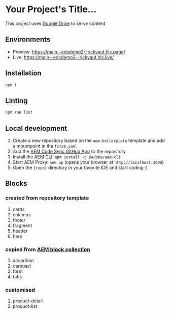 # Your Project's Title...
This project uses [Google Drive](https://drive.google.com/drive/folders/14ZbizIKD-2KR_V5DVt5BCCeLvCj-bHE7) to serve content

## Environments
- Preview: https://main--edsdemo2--rickyaut.hlx.page/
- Live: https://main--edsdemo2--rickyaut.hlx.live/

## Installation

```sh
npm i
```

## Linting

```sh
npm run lint
```

## Local development

1. Create a new repository based on the `aem-boilerplate` template and add a mountpoint in the `fstab.yaml`
1. Add the [AEM Code Sync GitHub App](https://github.com/apps/aem-code-sync) to the repository
1. Install the [AEM CLI](https://github.com/adobe/helix-cli): `npm install -g @adobe/aem-cli`
1. Start AEM Proxy: `aem up` (opens your browser at `http://localhost:3000`)
1. Open the `{repo}` directory in your favorite IDE and start coding :)

## Blocks
### created from repository template
1. cards
2. columns
3. footer
4. fragment
5. header
6. hero
### copied from [AEM block collection](https://github.com/adobe/aem-block-collection/tree/main/blocks)
1. accordion
2. carousel
3. form
4. tabs
### customised
1. product-detail
2. product-list
